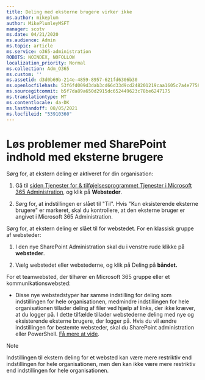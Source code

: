 ```yaml
---
title: Deling med eksterne brugere virker ikke
ms.author: mikeplum
author: MikePlumleyMSFT
manager: scotv
ms.date: 04/21/2020
ms.audience: Admin
ms.topic: article
ms.service: o365-administration
ROBOTS: NOINDEX, NOFOLLOW
localization_priority: Normal
ms.collection: Adm_O365
ms.custom: ''
ms.assetid: d3d0b69b-214e-4859-8957-621fd6306b30
ms.openlocfilehash: 53f6fd009d3dab3cd66d33d9cd248201219caa1605c7a4e7758a5a8d720f68c2
ms.sourcegitcommit: b5f7da89a650d2915dc652449623c78be6247175
ms.translationtype: MT
ms.contentlocale: da-DK
ms.lasthandoff: 08/05/2021
ms.locfileid: "53910360"
---
```

# <a name="fix-problems-sharing-sharepoint-content-with-external-users"></a>Løs problemer med SharePoint indhold med eksterne brugere

Sørg for, at ekstern deling er aktiveret for din organisation:
  
1. Gå til [siden Tjenester for &amp; tilføjelsesprogrammet Tjenester i Microsoft 365 Administration](https://portal.office.com/adminportal/home#/Settings/ServicesAndAddIns), og klik på **Websteder**.
    
2. Sørg for, at indstillingen er slået til "Til". Hvis "Kun eksisterende eksterne brugere" er markeret, skal du kontrollere, at den eksterne bruger er angivet i Microsoft 365 Administration.
    
Sørg for, at ekstern deling er slået til for webstedet. For en klassisk gruppe af websteder:
  
1. I den nye SharePoint Administration skal du i venstre rude klikke på **websteder**.
    
2. Vælg webstedet eller webstederne, og klik på Deling på **båndet.**
    
For et teamwebsted, der tilhører en Microsoft 365 gruppe eller et kommunikationswebsted:
  
- Disse nye webstedstyper har samme indstilling for deling som indstillingen for hele organisationen, medmindre indstillingen for hele organisationen tillader deling af filer ved hjælp af links, der ikke kræver, at du logger på. I dette tilfælde tillader webstederne deling med nye og eksisterende eksterne brugere, der logger på. Hvis du vil ændre indstillingen for bestemte websteder, skal du SharePoint administration eller PowerShell. [Få mere at vide](https://go.microsoft.com/fwlink/?linkid=871863).
    
> [!NOTE]
> Indstillingen til ekstern deling for et websted kan være mere restriktiv end indstillingen for hele organisationen, men den kan ikke være mere restriktiv end indstillingen for hele organisationen. 
  

